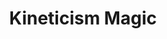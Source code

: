 ---
title: "Kineticism Magic"
index:
  - kineticism 
  - kineticism-magic
permalink: /classes/wizard/kineticism/
excerpt: "You focus your study on magic that creates powerful elemental effects such as bitter cold, searing flame, rolling thunder, crackling lightning, and burning acid."
subclass: wizard
# header:
#   overlay_image: /assets/images/classes/wizard/header.png
#   teaser: /assets/images/classes/wizard/header.jpg
---